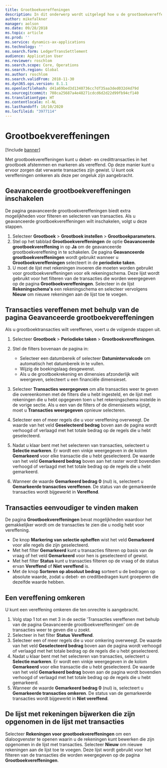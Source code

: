 ```yaml
---
title: Grootboekvereffeningen
description: In dit onderwerp wordt uitgelegd hoe u de grootboekvereffeningspagina gebruikt om grootboektransacties te vereffenen en vereffeningen om te keren.
author: mikefalkner
manager: aolson
ms.date: 09/28/2018
ms.topic: article
ms.prod: ''
ms.service: dynamics-ax-applications
ms.technology: ''
ms.search.form: LedgerTransSettlement
audience: Application User
ms.reviewer: roschlom
ms.search.scope: Core, Operations
ms.search.region: Global
ms.author: roschlom
ms.search.validFrom: 2018-11-30
ms.dyn365.ops.version: 8.1.1
ms.openlocfilehash: d41a69bed3d1340736cc7df35aa3ded032d4d79d
ms.sourcegitcommit: 708ca25687a4e48271cdcd6d2d22d99fb94cf140
ms.translationtype: HT
ms.contentlocale: nl-NL
ms.lasthandoff: 10/10/2020
ms.locfileid: "3977114"
---
```

# <a name="ledger-settlements"></a>Grootboekvereffeningen

[!include [banner](../includes/banner.md)]

Met grootboekvereffeningen kunt u debet- en credittransacties in het grootboek afstemmen en markeren als vereffend. Op deze manier kunt u ervoor zorgen dat verwante transacties zijn gewist. U kunt ook vereffeningen omkeren als deze per ongeluk zijn aangebracht.

## <a name="enable-advanced-ledger-settlements"></a>Geavanceerde grootboekvereffeningen inschakelen

De pagina geavanceerde grootboekvereffeningen biedt extra mogelijkheden voor filteren en selecteren van transacties. Als u geavanceerde grootboekvereffeningen wilt inschakelen, volgt u deze stappen.

1. Selecteer **Grootboek** \> **Grootboek instellen** \> **Grootboekparameters**. 
2. Stel op het tabblad **Grootboekvereffeningen** de optie **Geavanceerde grootboekvereffening** in op **Ja** om de geavanceerde grootboekvereffening in te schakelen. De pagina **Geavanceerde grootboekvereffeningen** wordt gebruikt wanneer u **Grootboekvereffeningen** selecteert in de **periodieke taken**. 
3. U moet de lijst met rekeningen invoeren die moeten worden gebruikt voor grootboekvereffeningen voor elk rekeningschema. Deze lijst wordt gebruikt voor het filteren van de transacties die worden weergegeven op de pagina **Grootboekvereffeningen**. Selecteer in de lijst **Rekeningschema's** een rekeningschema en selecteer vervolgens **Nieuw** om nieuwe rekeningen aan de lijst toe te voegen.

## <a name="settle-transactions-by-using-the-advanced-ledger-settlements-page"></a>Transacties vereffenen met behulp van de pagina Geavanceerde grootboekvereffeningen

Als u grootboektransacties wilt vereffenen, voert u de volgende stappen uit.

1. Selecteer **Grootboek** \> **Periodieke taken** \> **Grootboekvereffeningen**.
2. Stel de filters bovenaan de pagina in:

    - Selecteer een datumbereik of selecteer **Datumintervalcode** om automatisch het datumbereik in te vullen.
    - Wijzig de boekingslaag desgewenst.
    - Als u de grootboekrekening en dimensies afzonderlijk wilt weergeven, selecteert u een financiële dimensieset.

3. Selecteer **Transacties weergegeven** om alle transacties weer te geven die overeenkomen met de filters die u hebt ingesteld, en de lijst met rekeningen die u hebt opgegeven toen u het rekeningschema instelde in de vorige sectie. Als u een van de filters of de dimensiesets wijzigt, moet u **Transacties weergegeven** opnieuw selecteren.
4. Selecteer een of meer regels die u voor vereffening overweegt. De waarde van het veld **Geselecteerd bedrag** boven aan de pagina wordt verhoogd of verlaagd met het totale bedrag op de regels die u hebt geselecteerd.
5. Nadat u klaar bent met het selecteren van transacties, selecteert u **Selectie markeren**. Er wordt een vinkje weergegeven in de kolom **Gemarkeerd** voor elke transactie die u hebt geselecteerd. De waarde van het veld **Gemarkeerd bedrag** boven aan het raster wordt bovendien verhoogd of verlaagd met het totale bedrag op de regels die u hebt gemarkeerd.
6. Wanneer de waarde **Gemarkeerd bedrag** **0** (nul) is, selecteert u **Gemarkeerde transacties vereffenen**. De status van de gemarkeerde transacties wordt bijgewerkt in **Vereffend**.

## <a name="make-transactions-easier-to-find"></a>Transacties eenvoudiger te vinden maken

De pagina **Grootboekvereffeningen** bevat mogelijkheden waardoor het gemakkelijker wordt om de transacties te zien die u nodig hebt voor vereffening.

- De knop **Markering van selectie opheffen** wist het veld **Gemarkeerd** voor alle regels die zijn geselecteerd.
- Met het filter **Gemarkeerd** kunt u transacties filteren op basis van de vraag of het veld **Gemarkeerd** voor hen is geselecteerd of gewist.
- Met het filter **Status** kunt u transacties filteren op de vraag of de status ervan **Vereffend** of **Niet vereffend** is.
- Met de knop **Sorteren op absoluut bedrag** sorteert u de bedragen op absolute waarde, zodat u debet- en creditbedragen kunt groeperen die dezelfde waarde hebben.

## <a name="reverse-a-settlement"></a>Een vereffening omkeren

U kunt een vereffening omkeren die ten onrechte is aangebracht.

1. Volg stap 1 tot en met 3 in de sectie 'Transacties vereffenen met behulp van de pagina Geavanceerde grootboekvereffeningen' om de transacties weer te geven die u zoekt.
2. Selecteer in het filter **Status** **Vereffend**.
3. Selecteer een of meer regels die u voor omkering overweegt. De waarde van het veld **Geselecteerd bedrag** boven aan de pagina wordt verhoogd of verlaagd met het totale bedrag op de regels die u hebt geselecteerd.
4. Nadat u klaar bent met het selecteren van transacties, selecteert u **Selectie markeren**. Er wordt een vinkje weergegeven in de kolom **Gemarkeerd** voor elke transactie die u hebt geselecteerd. De waarde van het veld **Gemarkeerd bedrag** boven aan de pagina wordt bovendien verhoogd of verlaagd met het totale bedrag op de regels die u hebt gemarkeerd.
5. Wanneer de waarde **Gemarkeerd bedrag** **0** (nul) is, selecteert u **Gemarkeerde transacties omkeren**. De status van de gemarkeerde transacties wordt bijgewerkt in **Niet vereffend**.

## <a name="update-the-list-of-accounts-that-are-included-in-the-list-of-transactions"></a>De lijst met rekeningen bijwerken die zijn opgenomen in de lijst met transacties

Selecteer **Rekeningen voor grootboekvereffeningen** om een dialoogvenster te openen waarin u de rekeningen kunt bewerken die zijn opgenomen in de lijst met transacties. Selecteer **Nieuw** om nieuwe rekeningen aan de lijst toe te voegen. Deze lijst wordt gebruikt voor het filteren van de transacties die worden weergegeven op de pagina **Grootboekvereffeningen**.

